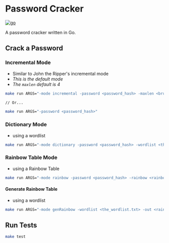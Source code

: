 # Password Cracker

[![go](https://github.com/claudemuller/password-cracker.go/actions/workflows/go.yml/badge.svg)](https://github.com/claudemuller/password-cracker.go/actions/workflows/go.yml)

A password cracker written in Go.

## Crack a Password

### Incremental Mode

- Similar to John the Ripper's incremental mode
- *This is the default mode*
- *The `maxlen` default is 4*

```bash
make run ARGS="-mode incremental -password <password_hash> -maxlen <brute_force_len>"

// Or...

make run ARGS="-password <password_hash>"
```

### Dictionary Mode

- using a wordlist

```bash
make run ARGS="-mode dictionary -password <password_hash> -wordlist <the_wordlist.txt>"
```

### Rainbow Table Mode

- using a Rainbow Table

```bash
make run ARGS="-mode rainbow -password <password_hash> -rainbow <rainbow_table.dat>"
```

#### Generate Rainbow Table

- using a wordlist

```bash
make run ARGS="-mode genRainbow -wordlist <the_wordlist.txt> -out <rainbow_table.dat>"
```

## Run Tests

```bash
make test
```
